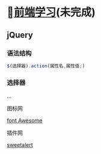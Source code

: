# :bookmark_tabs:[前端学习](https://www.cnblogs.com/xiaoyuanqujing/p/11670704.html)(未完成)

## jQuery

### 语法结构

```js
$(选择器).action(属性名,属性值;)
```

### 选择器



...

图标网

[font Awesome](http://www.fontawesome.com.cn/)

插件网

[sweetalert](https://sweetalert.js.org/)

